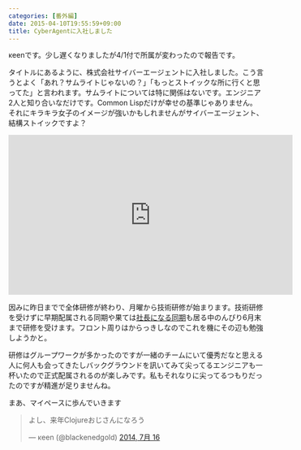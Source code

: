 ```yaml
---
categories: [番外編]
date: 2015-04-10T19:55:59+09:00
title: CyberAgentに入社しました
---
```

κeenです。少し遅くなりましたが4/1付で所属が変わったので報告です。
<!--more-->
タイトルにあるように、株式会社サイバーエージェントに入社しました。こう言うとよく「あれ？サムライトじゃないの？」「もっとストイックな所に行くと思ってた」と言われます。サムライトについては特に関係はないです。エンジニア2人と知り合いなだけです。Common Lispだけが幸せの基準じゃありません。
それにキラキラ女子のイメージが強いかもしれませんがサイバーエージェント、結構ストイックですよ？

<iframe width="560" height="315" src="https://www.youtube.com/embed/lXs96toe-B8" frameborder="0" allowfullscreen></iframe>


因みに昨日までで全体研修が終わり、月曜から技術研修が始まります。技術研修を受けずに早期配属される同期や果ては[社長になる同期](http://www.itmedia.co.jp/news/articles/1504/03/news134.html)も居る中のんびり6月末まで研修を受けます。フロント周りはからっきしなのでこれを機にその辺も勉強しようかと。

研修はグループワークが多かったのですが一緒のチームにいて優秀だなと思える人に何人も会ってきたしバックグラウンドを訊いてみて尖ってるエンジニアも一杯いたので正式配属されるのが楽しみです。私もそれなりに尖ってるつもりだったのですが精進が足りませんね。

まあ、マイペースに歩んでいきます

<blockquote class="twitter-tweet" lang="ja"><p>よし、来年Clojureおじさんになろう</p>&mdash; κeen (@blackenedgold) <a href="https://twitter.com/blackenedgold/status/489246490724810752">2014, 7月 16</a></blockquote> <script async src="//platform.twitter.com/widgets.js" charset="utf-8"></script>


